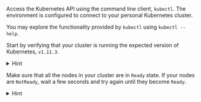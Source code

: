 Access the Kubernetes API using the command line client, `kubectl`. The environment is configured to connect to your personal Kubernetes cluster.

You may explore the functionality provided by `kubectl` using `kubectl --help`.

Start by verifying that your cluster is running the expected version of Kubernetes, `v1.11.3`.

<details>
<summary>Hint</summary>
* `kubectl version`{{copy}} prints the client and server versions.
</details>

Make sure that all the nodes in your cluster are in `Ready` state. If your nodes are `NotReady`, wait a few seconds and try again until they become `Ready`.

<details>
<summary>Hint</summary>
* `kubectl get nodes`{{copy}} prints a list of the nodes in your cluster.
</details>
